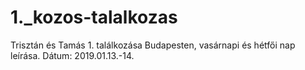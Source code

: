 # 1._kozos-talalkozas
Trisztán és Tamás 1. találkozása Budapesten, vasárnapi és hétfői nap leírása. Dátum: 2019.01.13.-14.

